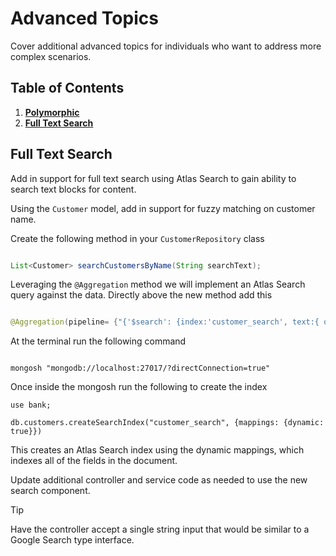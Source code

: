 # Advanced Topics

Cover additional advanced topics for individuals who want to address more complex scenarios. 

## Table of Contents

1. [**Polymorphic** ](#1--persist-a-customer--update)
2. [**Full Text Search** ](#2-retrieve-customer)







## Full Text Search

Add in support for full text search using Atlas Search to gain ability to search text blocks for content. 

Using the `Customer` model, add in support for fuzzy matching on customer name.

Create the following method in your `CustomerRepository` class

```java

List<Customer> searchCustomersByName(String searchText);

```

Leveraging the `@Aggregation` method we will implement an Atlas Search query against the data. Directly above the new method add this

```java

@Aggregation(pipeline= {"{'$search': {index:'customer_search', text:{ query:?0, fuzzy:{},path:['lastName','firstName','address.city','address.state','address.zip','phones.number','emails.email']}}}"})

```
At the terminal run the following command

```shell

mongosh "mongodb://localhost:27017/?directConnection=true"
```

Once inside the mongosh run the following to create the index

```shell
use bank;

db.customers.createSearchIndex("customer_search", {mappings: {dynamic: true}})
```

This creates an Atlas Search index using the dynamic mappings, which indexes all of the fields in the document.

Update additional controller and service code as needed to use the new search component. 

> [!TIP]
> Have the controller accept a single string input that would be similar to a Google Search type interface. 
>





